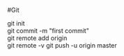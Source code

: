 #Git

git init  
git commit -m "first commit"  
git remote add origin <Link>  
git remote -v
git push -u origin master
